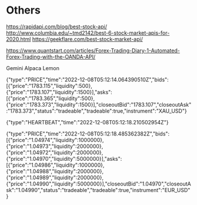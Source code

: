 # Others

https://rapidapi.com/blog/best-stock-api/
http://www.columbia.edu/~tmd2142/best-6-stock-market-apis-for-2020.html
https://geekflare.com/best-stock-market-api/

https://www.quantstart.com/articles/Forex-Trading-Diary-1-Automated-Forex-Trading-with-the-OANDA-API/

Gemini
Alpaca
Lemon


{"type":"PRICE","time":"2022-12-08T05:12:14.064390510Z","bids":[{"price":"1783.115","liquidity":500},{"price":"1783.107","liquidity":1500}],"asks":[{"price":"1783.365","liquidity":500},{"price":"1783.373","liquidity":1500}],"closeoutBid":"1783.107","closeoutAsk":"1783.373","status":"tradeable","tradeable":true,"instrument":"XAU_USD"}

{"type":"HEARTBEAT","time":"2022-12-08T05:12:18.210502954Z"}

{"type":"PRICE","time":"2022-12-08T05:12:18.485362382Z","bids":[{"price":"1.04974","liquidity":1000000},{"price":"1.04973","liquidity":2000000},{"price":"1.04972","liquidity":2000000},{"price":"1.04970","liquidity":5000000}],"asks":[{"price":"1.04986","liquidity":1000000},{"price":"1.04988","liquidity":2000000},{"price":"1.04989","liquidity":2000000},{"price":"1.04990","liquidity":5000000}],"closeoutBid":"1.04970","closeoutAsk":"1.04990","status":"tradeable","tradeable":true,"instrument":"EUR_USD"}
